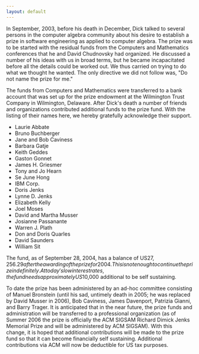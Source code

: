 ```yaml
---
layout: default
---
```


In September, 2003, before his death in December, Dick talked to several persons in the computer algebra community about his desire to establish a prize in software engineering as applied to computer algebra. The prize was to be started with the residual funds from the Computers and Mathematics conferences that he and David Chudnovsky had organized. He discussed a number of his ideas with us in broad terms, but he became incapacitated before all the details could be worked out. We thus carried on trying to do what we thought he wanted. The only directive we did not follow was, "Do not name the prize for me."

The funds from Computers and Mathematics were transferred to a bank account that was set up for the prize endowment at the Wilmington Trust Company in Wilmington, Delaware. After Dick's death a number of friends and organizations contributed additional funds to the prize fund. With the listing of their names here, we hereby gratefully acknowledge their support.


- Laurie Abbate
- Bruno Buchberger
- Jane and Bob Caviness
- Barbara Gatje
- Keith Geddes
- Gaston Gonnet
- James H. Griesmer
- Tony and Jo Hearn
- Se June Hong
- IBM Corp.
- Doris Jenks
- Lynne D. Jenks
- Elizabeth Kelly
- Joel Moses
- David and Martha Musser
- Josianne Passanante
- Warren J. Plath
- Don and Doris Quarles
- David Saunders
- William Sit


The fund, as of September 28, 2004, has a balance of US$27,256.29 after the awarding of the prize for 2004. This is not enough to continue the prize indefinitely. At today's low interest rates, the fund needs approximately US$10,000 additional to be self sustaining.

To date the prize has been administered by an ad-hoc committee consisting of Manuel Bronstein (until his sad, untimely death in 2005; he was replaced by David Musser in 2006), Bob Caviness, James Davenport, Patrizia Gianni, and Barry Trager. It is anticipated that in the near future, the prize funds and administration will be transferred to a professional organization (as of Summer 2006 the prize is officially the ACM SIGSAM Richard Dimick Jenks Memorial Prize and will be administered by ACM SIGSAM). With this change, it is hoped that additional contributions will be made to the prize fund so that it can become financially self sustaining. Additional contributions via ACM will now be deductible for US tax purposes.

<!-- Many thanks to William Sit and Erich Kaltofen for helpful suggestions for improvement of this web site. -->